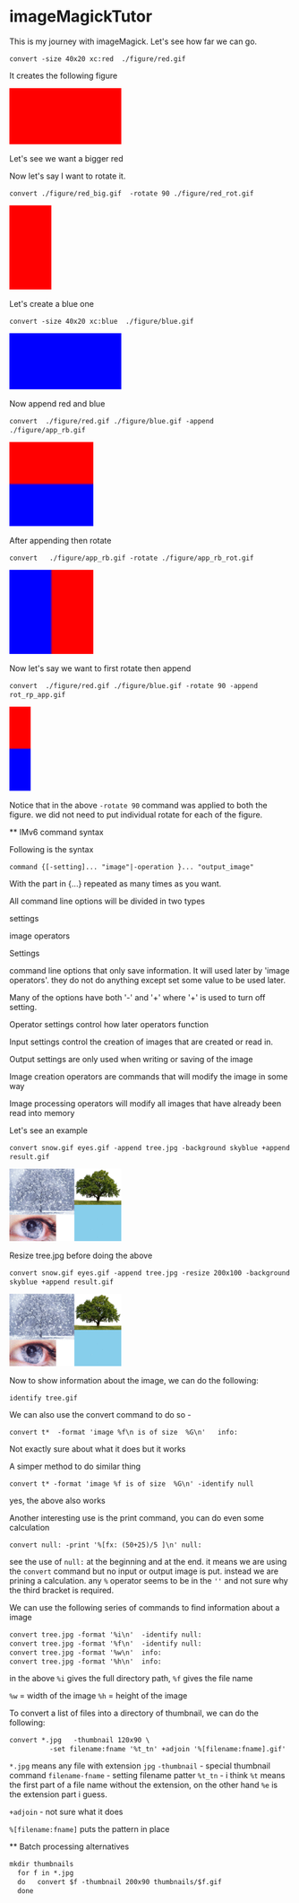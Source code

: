# imageMagickTutor
This is my journey with imageMagick. Let's see how far we can go.

```
convert -size 40x20 xc:red  ./figure/red.gif
```
It creates the following figure

![Red](./figure/red.gif)

Let's see we want a bigger red

Now let's say I want to rotate it.

```
convert ./figure/red_big.gif  -rotate 90 ./figure/red_rot.gif
```
![Rotate Red](./figure/red_rot.gif)

Let's create a blue one

```
convert -size 40x20 xc:blue  ./figure/blue.gif
```
![Blue](./figure/blue.gif)

Now append red and blue

```
convert  ./figure/red.gif ./figure/blue.gif -append ./figure/app_rb.gif
```
![Append](./figure/app_rb.gif)

After appending then rotate


```
convert   ./figure/app_rb.gif -rotate ./figure/app_rb_rot.gif
```
![app_rot](./figure/app_rb_rot.gif)

Now let's say we want to first rotate then append


```
convert  ./figure/red.gif ./figure/blue.gif -rotate 90 -append rot_rp_app.gif
```
![rot app](./figure/rot_rp_app.gif)

Notice that in the above `-rotate 90` command was applied to both the figure. we did not need to put individual rotate for each of the figure.

** IMv6 command syntax

Following is the syntax

```
command {[-setting]... "image"|-operation }... "output_image"
```
With the part in {...} repeated as many times as you want. 

All command line options will be divided in two types

settings

image operators

Settings

command line options that only save information. It will used later by 'image operators'. they do not do anything except set some value to be used later. 

Many of the options have both '-' and '+' where '+' is used to turn off setting. 

Operator settings control how later operators function

Input settings  control the creation of images that are created or read in. 

Output settings are only used when writing or saving of the image

Image creation operators  are commands that will modify the image in some way

Image processing operators will modify all images that have already been read into memory

Let's see an example

```
convert snow.gif eyes.gif -append tree.jpg -background skyblue +append result.gif
```
![result](./figure/result.gif)

Resize tree.jpg before doing the above

```
convert snow.gif eyes.gif -append tree.jpg -resize 200x100 -background skyblue +append result.gif
```
![result](./figure/result.gif)

Now to show information about the image, we can do the following:

```
identify tree.gif
```

We can also use the convert command to do so - 
```
convert t*  -format 'image %f\n is of size  %G\n'   info:
```
Not exactly sure about what it does but it works

A simper method to do similar thing

```
convert t* -format 'image %f is of size  %G\n' -identify null
```

yes, the above also works


Another interesting use is the print command, you can do even some calculation

```
convert null: -print '%[fx: (50+25)/5 ]\n' null:

```
see the use of `null:` at the beginning and at the end. it means we are using the `convert` command but no input or output image is put. instead we are prining a calculation. any `%` operator seems to be in the `''` and not sure why the third bracket is required.


We can use the following series of commands to find information about a image

```
convert tree.jpg -format '%i\n'  -identify null:
convert tree.jpg -format '%f\n'  -identify null:
convert tree.jpg -format '%w\n'  info:
convert tree.jpg -format '%h\n'  info:

```

in the above `%i` gives the full directory path, `%f` gives the file name

`%w`  = width of the image
`%h` = height of the image

To convert a list of files into a directory of thumbnail, we can do the following:

```
convert *.jpg   -thumbnail 120x90 \
          -set filename:fname '%t_tn' +adjoin '%[filename:fname].gif'
```

`*.jpg` means any file with extension `jpg`
`-thumbnail` - special thumbnail command
`filename-fname` - setting filename patter
`%t_tn` - i think `%t` means the first part of a file name without the extension, on the other hand `%e` is the extension part i guess.

`+adjoin` - not sure what it does

`%[filename:fname]` puts the pattern in place

** Batch processing alternatives

```
mkdir thumbnails
  for f in *.jpg
  do   convert $f -thumbnail 200x90 thumbnails/$f.gif
  done
```
